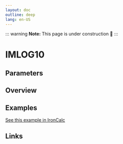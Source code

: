 ```yaml
---
layout: doc
outline: deep
lang: en-US
---
```


::: warning
**Note:** This page is under construction 🚧
:::

# IMLOG10

## Parameters

## Overview

## Examples

[See this example in IronCalc](https://app.ironcalc.com/?filename=imlog10)

## Links